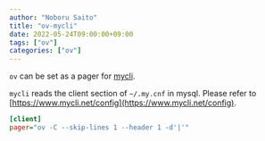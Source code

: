 ```yaml
---
author: "Noboru Saito"
title: "ov-mycli"
date: 2022-05-24T09:00:00+09:00
tags: ["ov"]
categories: ["ov"]
---
```


`ov` can be set as a pager for [mycli](https://github.com/dbcli/mycli).

`mycli` reads the client section of `~/.my.cnf` in mysql.
Please refer to [https://www.mycli.net/config](https://www.mycli.net/config).

```ini
[client]
pager="ov -C --skip-lines 1 --header 1 -d'|'"
```
